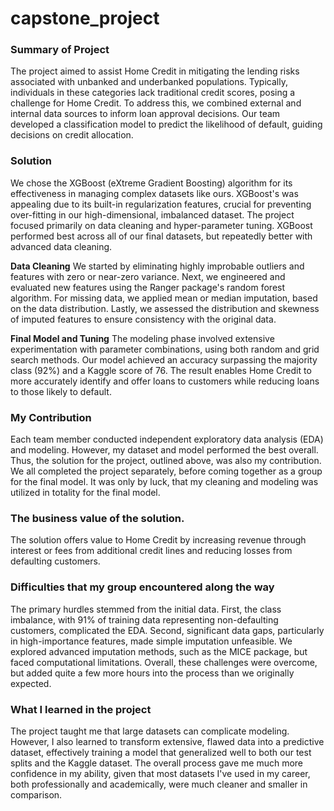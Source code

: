 # capstone_project

### Summary of Project
The project aimed to assist Home Credit in mitigating the lending risks associated with unbanked and underbanked populations. Typically, individuals in these categories lack traditional credit scores, posing a challenge for Home Credit. To address this, we combined external and internal data sources to inform loan approval decisions. Our team developed a classification model to predict the likelihood of default, guiding decisions on credit allocation.

### Solution
We chose the XGBoost (eXtreme Gradient Boosting) algorithm for its effectiveness in managing complex datasets like ours. XGBoost's was appealing due to its built-in regularization features, crucial for preventing over-fitting in our high-dimensional, imbalanced dataset. The project focused primarily on data cleaning and hyper-parameter tuning. XGBoost performed best across all of our final datasets, but repeatedly better with advanced data cleaning. 

**Data Cleaning**
We started by eliminating highly improbable outliers and features with zero or near-zero variance. Next, we engineered and evaluated new features using the Ranger package's random forest algorithm. For missing data, we applied mean or median imputation, based on the data distribution. Lastly, we assessed the distribution and skewness of imputed features to ensure consistency with the original data.

**Final Model and Tuning**
The modeling phase involved extensive experimentation with parameter combinations, using both random and grid search methods. Our model achieved an accuracy surpassing the majority class (92%) and a Kaggle score of 76. The result enables Home Credit to more accurately identify and offer loans to customers while reducing loans to those likely to default. 

### My Contribution
Each team member conducted independent exploratory data analysis (EDA) and modeling. However, my dataset and model performed the best overall. Thus, the solution for the project, outlined above, was also my contribution. We all completed the project separately, before coming together as a group for the final model. It was only by luck, that my cleaning and modeling was utilized in totality for the final model. 

### The business value of the solution.
The solution offers value to Home Credit by increasing revenue through interest or fees from additional credit lines and reducing losses from defaulting customers.

### Difficulties that my group encountered along the way
The primary hurdles stemmed from the initial data. First, the class imbalance, with 91% of training data representing non-defaulting customers, complicated the EDA. Second, significant data gaps, particularly in high-importance features, made simple imputation unfeasible. We explored advanced imputation methods, such as the MICE package, but faced computational limitations.  Overall, these challenges were overcome, but added quite a few more hours into the process than we originally expected. 

### What I learned in the project
The project taught me that large datasets can complicate modeling. However, I also learned to transform extensive, flawed data into a predictive dataset, effectively training a model that generalized well to both our test splits and the Kaggle dataset. The overall process gave me much more confidence in my ability, given that most datasets I've used in my career, both professionally and academically, were much cleaner and smaller in comparison.
